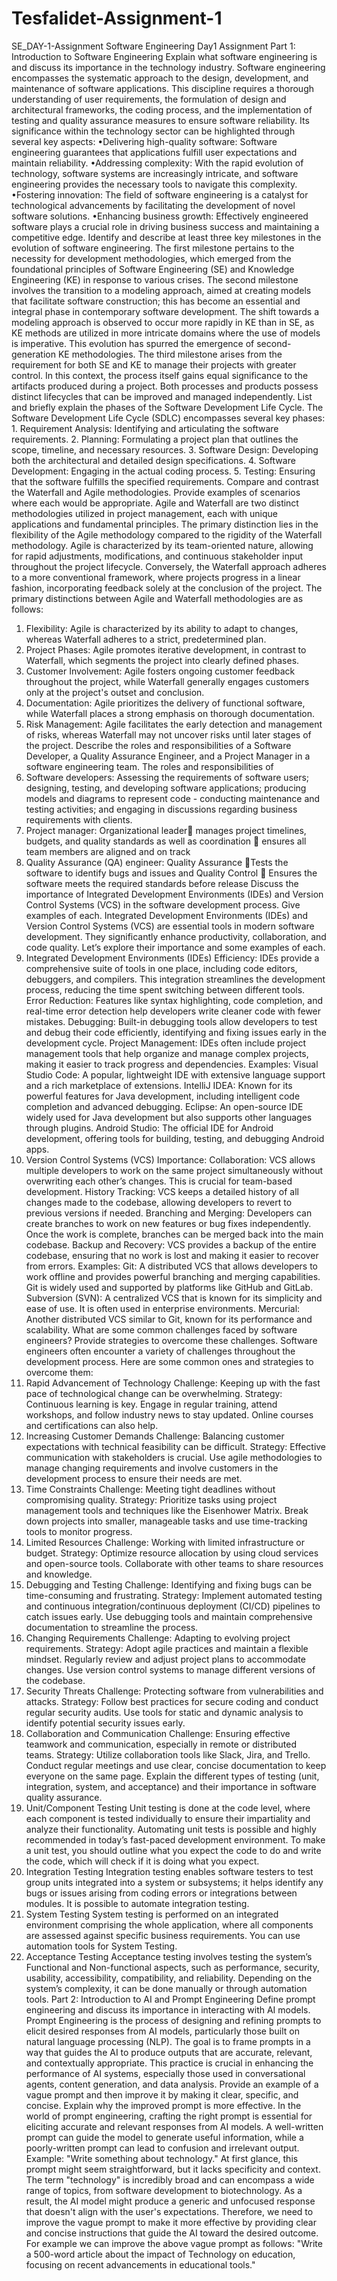 # Tesfalidet-Assignment-1
SE_DAY-1-Assignment
Software Engineering Day1 Assignment
Part 1: Introduction to Software Engineering
Explain what software engineering is and discuss its importance in the technology industry.
Software engineering encompasses the systematic approach to the design, development, and maintenance of software applications. This discipline requires a thorough understanding of user requirements, the formulation of design and architectural frameworks, the coding process, and the implementation of testing and quality assurance measures to ensure software reliability. Its significance within the technology sector can be highlighted through several key aspects:
•Delivering high-quality software: Software engineering guarantees that applications fulfill user expectations and maintain reliability.
•Addressing complexity: With the rapid evolution of technology, software systems are increasingly intricate, and software engineering provides the necessary tools to navigate this complexity.
•Fostering innovation: The field of software engineering is a catalyst for technological advancements by facilitating the development of novel software solutions.
•Enhancing business growth: Effectively engineered software plays a crucial role in driving business success and maintaining a competitive edge.
Identify and describe at least three key milestones in the evolution of software engineering.
The first milestone pertains to the necessity for development methodologies, which emerged from the foundational principles of Software Engineering (SE) and Knowledge Engineering (KE) in response to various crises. 
The second milestone involves the transition to a modeling approach, aimed at creating models that facilitate software construction; this has become an essential and integral phase in contemporary software development. The shift towards a modeling approach is observed to occur more rapidly in KE than in SE, as KE methods are utilized in more intricate domains where the use of models is imperative. This evolution has spurred the emergence of second-generation KE methodologies. 
The third milestone arises from the requirement for both SE and KE to manage their projects with greater control. In this context, the process itself gains equal significance to the artifacts produced during a project. Both processes and products possess distinct lifecycles that can be improved and managed independently.
List and briefly explain the phases of the Software Development Life Cycle.
The Software Development Life Cycle (SDLC) encompasses several key phases: 1. Requirement Analysis: Identifying and articulating the software requirements. 
2. Planning: Formulating a project plan that outlines the scope, timeline, and necessary resources. 
3. Software Design: Developing both the architectural and detailed design specifications. 
4. Software Development: Engaging in the actual coding process. 
5. Testing: Ensuring that the software fulfills the specified requirements.
Compare and contrast the Waterfall and Agile methodologies. Provide examples of scenarios where each would be appropriate.
Agile and Waterfall are two distinct methodologies utilized in project management, each with unique applications and fundamental principles. The primary distinction lies in the flexibility of the Agile methodology compared to the rigidity of the Waterfall methodology. Agile is characterized by its team-oriented nature, allowing for rapid adjustments, modifications, and continuous stakeholder input throughout the project lifecycle. Conversely, the Waterfall approach adheres to a more conventional framework, where projects progress in a linear fashion, incorporating feedback solely at the conclusion of the project.
The primary distinctions between Agile and Waterfall methodologies are as follows: 
1. Flexibility: Agile is characterized by its ability to adapt to changes, whereas Waterfall adheres to a strict, predetermined plan. 
2. Project Phases: Agile promotes iterative development, in contrast to Waterfall, which segments the project into clearly defined phases. 
3. Customer Involvement: Agile fosters ongoing customer feedback throughout the project, while Waterfall generally engages customers only at the project's outset and conclusion.
4. Documentation: Agile prioritizes the delivery of functional software, while Waterfall places a strong emphasis on thorough documentation. 
5. Risk Management: Agile facilitates the early detection and management of risks, whereas Waterfall may not uncover risks until later stages of the project.
Describe the roles and responsibilities of a Software Developer, a Quality Assurance Engineer, and a Project Manager in a software engineering team.
The roles and responsibilities of 
1.	Software developers: Assessing the requirements of software users; designing, testing, and developing software applications; producing models and diagrams to represent code - conducting maintenance and testing activities; and engaging in discussions regarding business requirements with clients.
2.	Project manager:  Organizational leader manages project timelines, budgets, and quality standards as well as coordination  ensures all team members are aligned and on track
3.	Quality Assurance (QA) engineer: Quality Assurance Tests the software to identify bugs and issues and Quality Control  Ensures the software meets the required standards before release
Discuss the importance of Integrated Development Environments (IDEs) and Version Control Systems (VCS) in the software development process. Give examples of each.
Integrated Development Environments (IDEs) and Version Control Systems (VCS) are essential tools in modern software development. They significantly enhance productivity, collaboration, and code quality. Let’s explore their importance and some examples of each.
1.	Integrated Development Environments (IDEs)
Efficiency: IDEs provide a comprehensive suite of tools in one place, including code editors, debuggers, and compilers. This integration streamlines the development process, reducing the time spent switching between different tools.
Error Reduction: Features like syntax highlighting, code completion, and real-time error detection help developers write cleaner code with fewer mistakes.
Debugging: Built-in debugging tools allow developers to test and debug their code efficiently, identifying and fixing issues early in the development cycle.
Project Management: IDEs often include project management tools that help organize and manage complex projects, making it easier to track progress and dependencies.
Examples:
Visual Studio Code: A popular, lightweight IDE with extensive language support and a rich marketplace of extensions.
IntelliJ IDEA: Known for its powerful features for Java development, including intelligent code completion and advanced debugging.
Eclipse: An open-source IDE widely used for Java development but also supports other languages through plugins.
Android Studio: The official IDE for Android development, offering tools for building, testing, and debugging Android apps.
2.	Version Control Systems (VCS)
Importance:
Collaboration: VCS allows multiple developers to work on the same project simultaneously without overwriting each other’s changes. This is crucial for team-based development.
History Tracking: VCS keeps a detailed history of all changes made to the codebase, allowing developers to revert to previous versions if needed.
Branching and Merging: Developers can create branches to work on new features or bug fixes independently. Once the work is complete, branches can be merged back into the main codebase.
Backup and Recovery: VCS provides a backup of the entire codebase, ensuring that no work is lost and making it easier to recover from errors.
Examples:
Git: A distributed VCS that allows developers to work offline and provides powerful branching and merging capabilities. Git is widely used and supported by platforms like GitHub and GitLab.
Subversion (SVN): A centralized VCS that is known for its simplicity and ease of use. It is often used in enterprise environments.
Mercurial: Another distributed VCS similar to Git, known for its performance and scalability.
What are some common challenges faced by software engineers? Provide strategies to overcome these challenges.
Software engineers often encounter a variety of challenges throughout the development process. Here are some common ones and strategies to overcome them:
1. Rapid Advancement of Technology
Challenge: Keeping up with the fast pace of technological change can be overwhelming.
Strategy: Continuous learning is key. Engage in regular training, attend workshops, and follow industry news to stay updated. Online courses and certifications can also help.
2. Increasing Customer Demands
Challenge: Balancing customer expectations with technical feasibility can be difficult.
Strategy: Effective communication with stakeholders is crucial. Use agile methodologies to manage changing requirements and involve customers in the development process to ensure their needs are met.
3. Time Constraints
Challenge: Meeting tight deadlines without compromising quality.
Strategy: Prioritize tasks using project management tools and techniques like the Eisenhower Matrix. Break down projects into smaller, manageable tasks and use time-tracking tools to monitor progress.
4. Limited Resources
Challenge: Working with limited infrastructure or budget.
Strategy: Optimize resource allocation by using cloud services and open-source tools. Collaborate with other teams to share resources and knowledge.
5. Debugging and Testing
Challenge: Identifying and fixing bugs can be time-consuming and frustrating.
Strategy: Implement automated testing and continuous integration/continuous deployment (CI/CD) pipelines to catch issues early. Use debugging tools and maintain comprehensive documentation to streamline the process.
6. Changing Requirements
Challenge: Adapting to evolving project requirements.
Strategy: Adopt agile practices and maintain a flexible mindset. Regularly review and adjust project plans to accommodate changes. Use version control systems to manage different versions of the codebase.
7. Security Threats
Challenge: Protecting software from vulnerabilities and attacks.
Strategy: Follow best practices for secure coding and conduct regular security audits. Use tools for static and dynamic analysis to identify potential security issues early.
8. Collaboration and Communication
Challenge: Ensuring effective teamwork and communication, especially in remote or distributed teams.
Strategy: Utilize collaboration tools like Slack, Jira, and Trello. Conduct regular meetings and use clear, concise documentation to keep everyone on the same page.
Explain the different types of testing (unit, integration, system, and acceptance) and their importance in software quality assurance.
1. Unit/Component Testing
Unit testing is done at the code level, where each component is tested individually to ensure their impartiality and analyze their functionality. Automating unit tests is possible and highly recommended in today’s fast-paced development environment. To make a unit test, you should outline what you expect the code to do and write the code, which will check if it is doing what you expect.
2. Integration Testing
Integration testing enables software testers to test group units integrated into a system or subsystems; it helps identify any bugs or issues arising from coding errors or integrations between modules. It is possible to automate integration testing.
3. System Testing
System testing is performed on an integrated environment comprising the whole application, where all components are assessed against specific business requirements. You can use automation tools for System Testing.
4. Acceptance Testing
Acceptance testing involves testing the system’s Functional and Non-functional aspects, such as performance, security, usability, accessibility, compatibility, and reliability. Depending on the system’s complexity, it can be done manually or through automation tools. 
Part 2: Introduction to AI and Prompt Engineering
Define prompt engineering and discuss its importance in interacting with AI models.
Prompt Engineering is the process of designing and refining prompts to elicit desired responses from AI models, particularly those built on natural language processing (NLP). The goal is to frame prompts in a way that guides the AI to produce outputs that are accurate, relevant, and contextually appropriate. This practice is crucial in enhancing the performance of AI systems, especially those used in conversational agents, content generation, and data analysis.
Provide an example of a vague prompt and then improve it by making it clear, specific, and concise. Explain why the improved prompt is more effective.
In the world of prompt engineering, crafting the right prompt is essential for eliciting accurate and relevant responses from AI models. A well-written prompt can guide the model to generate useful information, while a poorly-written prompt can lead to confusion and irrelevant output.
Example:  "Write something about technology."
At first glance, this prompt might seem straightforward, but it lacks specificity and context. The term "technology" is incredibly broad and can encompass a wide range of topics, from software development to biotechnology. As a result, the AI model might produce a generic and unfocused response that doesn't align with the user's expectations.
Therefore, we need to improve the vague prompt to make it more effective by providing clear and concise instructions that guide the AI toward the desired outcome. For example we can improve the above vague prompt as follows: "Write a 500-word article about the impact of Technology on education, focusing on recent advancements in educational tools."
